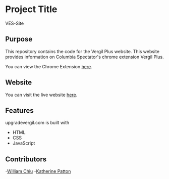 # Project Title
VES-Site

## Purpose
This repository contains the code for the Vergil Plus website. This website provides information on Columbia Spectator's chrome extension Vergil Plus. 

You can view the Chrome Extension [here](https://chrome.google.com/webstore/detail/vergil%20/fmnpigaaakmkakgbpfodkgighdnhnnbp?authuser=3).

## Website
You can visit the live website [here](http://upgradevergil.com).

## Features
upgradevergil.com is built with 
* HTML
* CSS
* JavaScript

## Contributors
-[William Chiu](https://github.com/WilliamChiu) 
-[Katherine Patton](https://github.com/kyp2106) 




